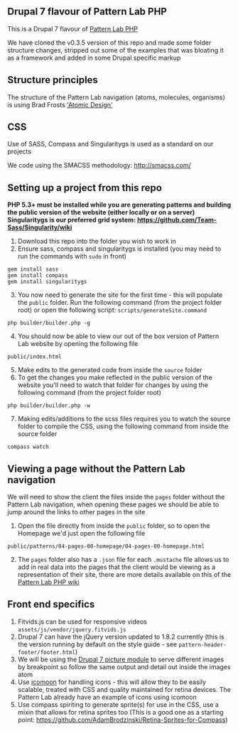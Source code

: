 ## Drupal 7 flavour of Pattern Lab PHP

This is a Drupal 7 flavour of [Pattern Lab PHP](https://github.com/alienlebarge/patternlab-php)

We have cloned the v0.3.5 version of this repo and made some folder structure changes, stripped out some of the examples that was bloating it as a framework and added in some Drupal specific markup

## Structure principles

The structure of the Pattern Lab navigation (atoms, molecules, organisms) is using Brad Frosts ['Atomic Design'](http://bradfrostweb.com/blog/post/atomic-web-design/)

## CSS

Use of SASS, Compass and Singularitygs is used as a standard on our projects

We code using the SMACSS methodology: http://smacss.com/

## Setting up a project from this repo

**PHP 5.3+ must be installed while you are generating patterns and building the public version of the website (either locally or on a server)**
**Singularitygs is our preferred grid system: https://github.com/Team-Sass/Singularity/wiki**

1. Download this repo into the folder you wish to work in
2. Ensure sass, compass and singularitygs is installed (you may need to run the commands with `sudo` in front)

```
gem install sass
gem install compass
gem install singularitygs
```

3. You now need to generate the site for the first time - this will populate the `public` folder. Run the following command (from the project folder root) or open the following script: `scripts/generateSite.command`

```
php builder/builder.php -g
```
4. You should now be able to view our out of the box version of Pattern Lab website by opening the following file

```
public/index.html
```

5. Make edits to the generated code from inside the `source` folder
6. To get the changes you make reflected in the public version of the website you'll need to watch that folder for changes by using the following command (from the project folder root)

```
php builder/builder.php -w
```

7. Making edits/additions to the scss files requires you to watch the source folder to compile the CSS, using the following command from inside the source folder

```
compass watch
```

## Viewing a page without the Pattern Lab navigation

We will need to show the client the files inside the `pages` folder without the Pattern Lab navigation, when opening these pages we should be able to jump around the links to other pages in the site

1. Open the file directly from inside the `public` folder, so to open the Homepage we'd just open the following file

```
public/patterns/04-pages-00-homepage/04-pages-00-homepage.html
```

2. The `pages` folder also has a `.json` file for each `.mustache` file allows us to add in real data into the pages that the client would be viewing as a representation of their site, there are more details available on this of the [Pattern Lab PHP wiki](https://github.com/pattern-lab/patternlab-php/wiki/Overriding-the-Central-%60data.json%60-Values-with-Pattern-specific-Values)

## Front end specifics

1. Fitvids.js can be used for responsive videos `assets/js/vendor/jquery.fitvids.js`
2. Drupal 7 can have the jQuery version updated to 1.8.2 currently (this is the version running by default on the style guide - see `pattern-header-footer/footer.html`)
3. We will be using the [Drupal 7 picture module](https://drupal.org/project/picture) to serve different images by breakpoint so follow the same output and detail out inside the images atom
4. Use [icomoon](http://icomoon.io) for handling icons - this will allow they to be easily scalable, treated with CSS and quality maintained for retina devices. The Pattern Lab already have an example of icons using icomoon
5. Use compass spiriting to generate sprite(s) for use in the CSS, use a mixin that allows for retina sprites too (This is a good one as a starting point: https://github.com/AdamBrodzinski/Retina-Sprites-for-Compass)


